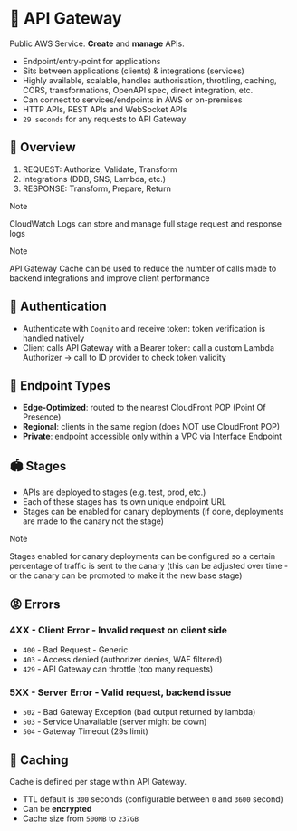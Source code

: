 # 🚪 API Gateway

Public AWS Service. **Create** and **manage** APIs.

- Endpoint/entry-point for applications
- Sits between applications (clients) & integrations (services)
- Highly available, scalable, handles authorisation, throttling, caching, CORS, transformations, OpenAPI spec, direct integration, etc.
- Can connect to services/endpoints in AWS or on-premises
- HTTP APIs, REST APIs and WebSocket APIs
- `29 seconds` for any requests to API Gateway

## 👀 Overview

1. REQUEST: Authorize, Validate, Transform
2. Integrations (DDB, SNS, Lambda, etc.)
3. RESPONSE: Transform, Prepare, Return

> [!NOTE]
> CloudWatch Logs can store and manage full stage request and response logs

> [!NOTE]
> API Gateway Cache can be used to reduce the number of calls made to backend integrations and improve client performance

## 👋 Authentication

- Authenticate with `Cognito` and receive token: token verification is handled natively
- Client calls API Gateway with a Bearer token: call a custom Lambda Authorizer -> call to ID provider to check token validity

## 📍 Endpoint Types

- **Edge-Optimized**: routed to the nearest CloudFront POP (Point Of Presence)
- **Regional**: clients in the same region (does NOT use CloudFront POP)
- **Private**: endpoint accessible only within a VPC via Interface Endpoint

## 🏟️ Stages

- APIs are deployed to stages (e.g. test, prod, etc.)
- Each of these stages has its own unique endpoint URL
- Stages can be enabled for canary deployments (if done, deployments are made to the canary not the stage)

> [!NOTE]
> Stages enabled for canary deployments can be configured so a certain percentage of traffic is sent to the canary (this can be adjusted over time - or the canary can be promoted to make it the new base stage)

## 😡 Errors

### 4XX - Client Error - Invalid request on client side

- `400` - Bad Request - Generic
- `403` - Access denied (authorizer denies, WAF filtered)
- `429` - API Gateway can throttle (too many requests)

### 5XX - Server Error - Valid request, backend issue

- `502` - Bad Gateway Exception (bad output returned by lambda)
- `503` - Service Unavailable (server might be down)
- `504` - Gateway Timeout (29s limit)

## 💾 Caching

Cache is defined per stage within API Gateway.

- TTL default is `300` seconds (configurable between `0` and `3600` second)
- Can be **encrypted**
- Cache size from `500MB` to `237GB`
